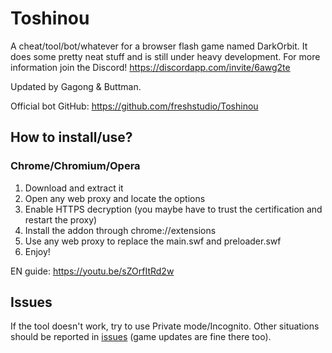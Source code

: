 Toshinou
==========
A cheat/tool/bot/whatever for a browser flash game named DarkOrbit.
It does some pretty neat stuff and is still under heavy development.
For more information join the Discord! https://discordapp.com/invite/6awg2te

Updated by Gagong & Buttman.

Official bot GitHub: https://github.com/freshstudio/Toshinou

How to install/use?
----------
### Chrome/Chromium/Opera
1. Download and extract it
2. Open any web proxy and locate the options
3. Enable HTTPS decryption (you maybe have to trust the certification and restart the proxy)
4. Install the addon through chrome://extensions
5. Use any web proxy to replace the main.swf and preloader.swf
6. Enjoy!

EN guide: https://youtu.be/sZOrfItRd2w

Issues
----------
If the tool doesn't work, try to use Private mode/Incognito.
Other situations should be reported in [issues](../../issues) (game updates are fine there too).